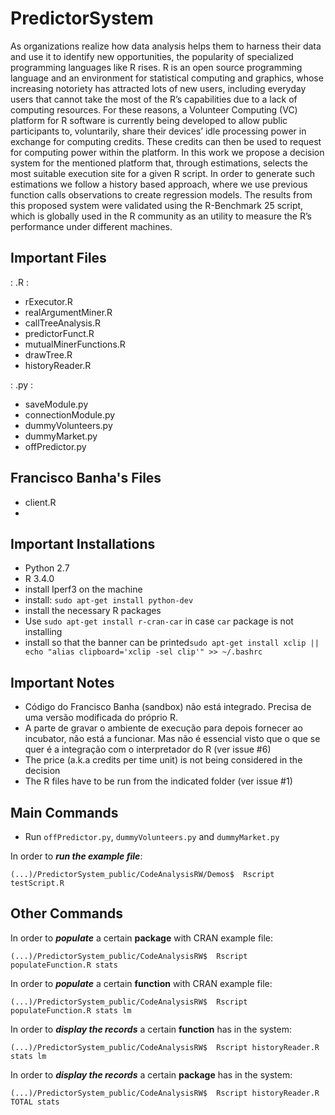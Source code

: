 # PredictorSystem
As organizations realize how data analysis helps them to harness their data and use it to identify new opportunities, the popularity of specialized programming languages like R rises. R is an open source programming language and an environment for statistical computing and graphics, whose increasing notoriety has attracted lots of new users, including everyday users that cannot take the most of the R’s capabilities due to a lack of computing resources. For these reasons, a Volunteer Computing (VC) platform for R software is currently being developed to allow public participants to, voluntarily, share their devices’ idle processing power in exchange for computing credits. These credits can then be used to request for computing power within the platform. In this work we propose a decision system for the mentioned platform that, through estimations, selects the most suitable execution site for a given R script. In order to generate such estimations we follow a history based approach, where we use previous function calls observations to create regression models. The results from this proposed system were validated using the R-Benchmark 25 script, which is globally used in the R community as an utility to measure the R’s performance under different machines.


## Important Files

: .R :

- rExecutor.R
- realArgumentMiner.R
- callTreeAnalysis.R
- predictorFunct.R
- mutualMinerFunctions.R
- drawTree.R
- historyReader.R

: .py :

- saveModule.py
- connectionModule.py
- dummyVolunteers.py
- dummyMarket.py
- offPredictor.py

Francisco Banha's Files
-
- client.R
-

## Important Installations

- Python 2.7
- R 3.4.0
- install Iperf3 on the machine
- install: `sudo apt-get install python-dev`
- install the necessary R packages
- Use `sudo apt-get install r-cran-car` in case `car` package is not installing
- install so that the banner can be printed`sudo apt-get install xclip || echo "alias clipboard='xclip -sel clip'" >> ~/.bashrc`


## Important Notes
- Código do Francisco Banha (sandbox) não está integrado. Precisa de uma versão modificada do próprio R.
- A parte de gravar o ambiente de execução para depois fornecer ao incubator, não está a funcionar. Mas não é essencial visto que o que se quer é a integração com o interpretador do R (ver issue #6)
- The price (a.k.a credits per time unit) is not being considered in the decision
- The R files have to be run from the indicated folder (ver issue #1)

## Main Commands

- Run `offPredictor.py`, `dummyVolunteers.py` and `dummyMarket.py`

In order to **_run the example file_**:

```
(...)/PredictorSystem_public/CodeAnalysisRW/Demos$  Rscript testScript.R

```

## Other Commands


In order to **_populate_** a certain **package** with CRAN example file:
```
(...)/PredictorSystem_public/CodeAnalysisRW$  Rscript populateFunction.R stats

```

In order to **_populate_** a certain **function** with CRAN example file:
```
(...)/PredictorSystem_public/CodeAnalysisRW$  Rscript populateFunction.R stats lm

```

In order to **_display the records_** a certain **function** has in the system:

```
(...)/PredictorSystem_public/CodeAnalysisRW$  Rscript historyReader.R stats lm

```

In order to **_display the records_** a certain **package** has in the system:

```
(...)/PredictorSystem_public/CodeAnalysisRW$  Rscript historyReader.R TOTAL stats

```


